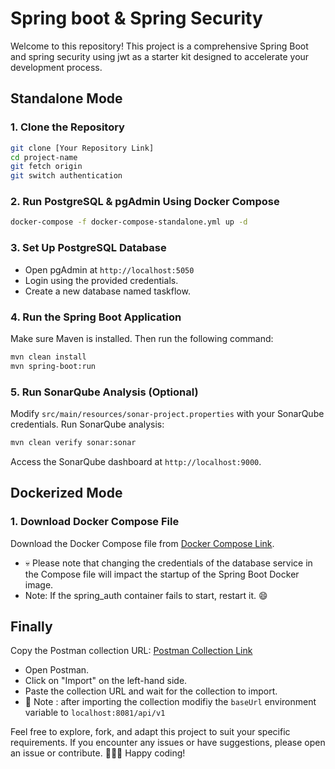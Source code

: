 # Spring boot & Spring Security

Welcome to this repository! This project is a comprehensive Spring Boot and spring security using jwt as a starter kit designed to accelerate your development process.

## Standalone Mode

### 1. Clone the Repository

```bash
git clone [Your Repository Link]
cd project-name
git fetch origin
git switch authentication
```
### 2. Run PostgreSQL & pgAdmin Using Docker Compose

```bash
docker-compose -f docker-compose-standalone.yml up -d
```

### 3. Set Up PostgreSQL Database

- Open pgAdmin at `http://localhost:5050`
- Login using the provided credentials.
- Create a new database named taskflow.

### 4. Run the Spring Boot Application
Make sure Maven is installed. Then run the following command:

```bash
mvn clean install
mvn spring-boot:run
```

### 5. Run SonarQube Analysis (Optional)

Modify `src/main/resources/sonar-project.properties` with your SonarQube credentials.
Run SonarQube analysis:

```bash
mvn clean verify sonar:sonar
```
Access the SonarQube dashboard at `http://localhost:9000`.

## Dockerized Mode

### 1. Download Docker Compose File

Download the Docker Compose file from 
[Docker Compose Link](https://www.dropbox.com/scl/fi/7y6mx4g2cqkqrpnbwtyhd/docker-compose.yaml?rlkey=9pa24lvee1ze271jeobqv9r7l&dl=0).

- 💀 Please note that changing the credentials of the database service in the Compose file will impact the startup of the Spring Boot Docker image.
- Note: If the spring_auth container fails to start, restart it. :smile:


## Finally

Copy the Postman collection URL: [Postman Collection Link](https://api.postman.com/collections/25836392-b9d51a4e-105d-42bb-9595-95641b7a2d63?access_key=PMAT-01HKCJ4Q7KJTH8G0FQSZ422M2H)
- Open Postman.
- Click on "Import" on the left-hand side.
- Paste the collection URL and wait for the collection to import.
- 📝 Note : after importing the collection modifiy the `baseUrl` environment variable to `localhost:8081/api/v1`

Feel free to explore, fork, and adapt this project to suit your specific requirements. If you encounter any issues or have suggestions, please open an issue or contribute.
🌟🌟🌟
Happy coding!



